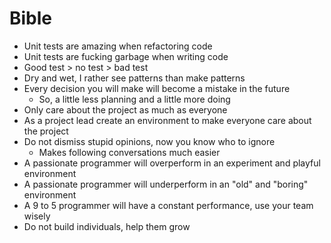 # Bible

- Unit tests are amazing when refactoring code
- Unit tests are fucking garbage when writing code
- Good test > no test > bad test
- Dry and wet, I rather see patterns than make patterns
- Every decision you will make will become a mistake in the future
  - So, a little less planning and a little more doing
- Only care about the project as much as everyone
- As a project lead create an environment to make everyone care about the project
- Do not dismiss stupid opinions, now you know who to ignore
  - Makes following conversations much easier
- A passionate programmer will overperform in an experiment and playful environment
- A passionate programmer will underperform in an "old" and "boring" environment
- A 9 to 5 programmer will have a constant performance, use your team wisely
- Do not build individuals, help them grow
